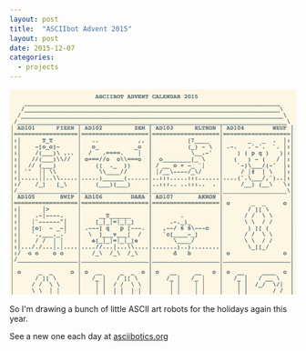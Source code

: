 ```yaml
---
layout: post
title:  "ASCIIbot Advent 2015"
layout: post
date: 2015-12-07
categories:
  - projects
---
```


[![ASCIIbot Advent 2015](/i/asciiboticsadvent2015.png)][1]

So I'm drawing a bunch of little ASCII art robots for the holidays again this year.

See a new one each day at [asciibotics.org][1]

[1]: http://asciibotics.org